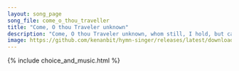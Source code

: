 ```yaml
---
layout: song_page
song_file: come_o_thou_traveller
title: "Come, O thou Traveler unknown"
description: "Come, O thou Traveler unknown, whom still, I hold, but cannot see! My company before is gone, and I am left alone with thee. With thee all night I mea... english theist 1part accompanied"
image: https://github.com/kenanbit/hymn-singer/releases/latest/download/come_o_thou_traveller-trad.png
---
```


{% include choice_and_music.html %}